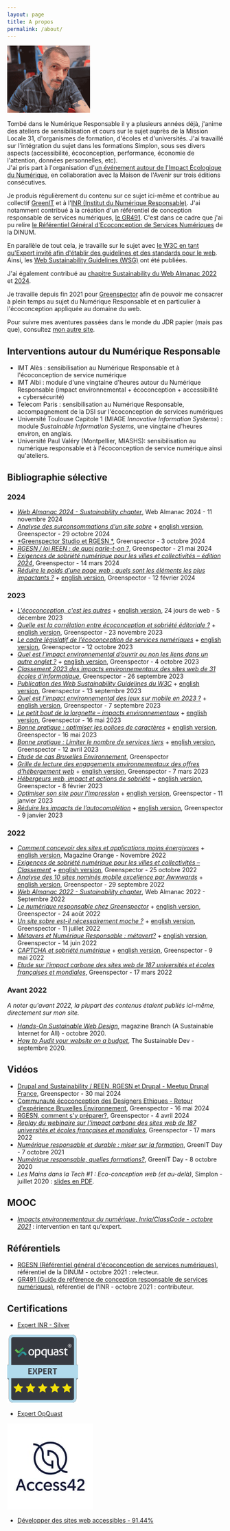```yaml
---
layout: page
title: A propos
permalink: /about/
---
```


![Portrait LauDev](/assets/laudev-min.png)  

Tombé dans le Numérique Responsable il y a plusieurs années déjà, j'anime des ateliers de sensibilisation et cours sur le sujet auprès de la Mission Locale 31, d'organismes de formation, d'écoles et d'universités. J'ai travaillé sur l'intégration du sujet dans les formations Simplon, sous ses divers aspects (accessibilité, écoconception, performance, économie de l'attention, données personnelles, etc).   
J'ai pris part à l'organisation d'[un événement autour de l'Impact Écologique du Numérique](https://maisondelavenir.eu/developper-le-pouvoir-dagir/retour-sur-la-2eme-edition-de-limpact-ecologique-du-numerique/), en collaboration avec la Maison de l'Avenir sur trois éditions consécutives.   
   
Je produis régulièrement du contenu sur ce sujet ici-même et contribue au collectif [GreenIT](https://collectif.greenit.fr/) et à l'[INR (Institut du Numérique Responsable)](https://institutnr.org/). J'ai notamment contribué à la création d'un référentiel de conception responsable de services numériques, [le GR491](https://gr491.isit-europe.org/). C'est dans ce cadre que j'ai pu relire [le Référentiel Général d'Ecoconception de Services Numériques](https://ecoresponsable.numerique.gouv.fr/publications/referentiel-general-ecoconception/) de la DINUM.  

En parallèle de tout cela, je travaille sur le sujet avec [le W3C en tant qu'Expert invité afin d'établir des guidelines et des standards pour le web](https://www.w3.org/groups/ig/sustainableweb/). Ainsi, les [Web Sustainability Guidelines (WSG)](https://www.w3.org/community/sustyweb/2023/09/07/web-sustainability-guidelines/) ont été publiées.  

J'ai également contribué au [chapitre Sustainability du Web Almanac 2022](https://almanac.httparchive.org/en/2022/sustainability) et [2024](https://almanac.httparchive.org/en/2024/sustainability).
  
  
Je travaille depuis fin 2021 pour [Greenspector](https://greenspector.com/fr/accueil/) afin de pouvoir me consacrer à plein temps au sujet du Numérique Responsable et en particulier à l'écoconception appliquée au domaine du web.  
  
Pour suivre mes aventures passées dans le monde du JDR papier (mais pas que), consultez [mon autre site](https://sites.google.com/site/labodebob/).

## Interventions autour du Numérique Responsable
* IMT Alès : sensibilisation au Numérique Responsable et à l'écoconception de service numérique
* IMT Albi : module d'une vingtaine d'heures autour du Numérique Responsable (impact environnemental + écoconception + accessibilité + cybersécurité)
* Telecom Paris : sensibilisation au Numérique Responsable, accompagnement de la DSI sur l'écoconception de services numériques
* Université Toulouse Capitole 1 (MIAGE *Innovative Information Systems*) : module *Sustainable Information Systems*, une vingtaine d'heures environ, en anglais.
* Université Paul Valéry (Montpellier, MIASHS): sensibilisation au numérique responsable et à l'écoconception de service numérique ainsi qu'ateliers.

## Bibliographie sélective
### 2024
* [*Web Almanac 2024 - Sustainability chapter*](https://almanac.httparchive.org/en/2024/sustainability), Web Almanac 2024 - 11 novembre 2024
* [*Analyse des surconsommations d’un site sobre*](https://greenspector.com/fr/analyse-des-surconsommations-dun-site-sobre/) + [english version](https://greenspector.com/en/analysis-of-overconsumptions-on-a-light-website-2/), Greenspector - 29 octobre 2024
* [*Greenspector Studio et RGESN *](https://greenspector.com/fr/greenspector-studio-et-rgesn/), Greenspector - 3 octobre 2024
* [*RGESN / loi REEN : de quoi parle-t-on ?*](https://greenspector.com/fr/rgesn-loi-reen-de-quoi-parle-t-on/), Greenspector - 21 mai 2024
* [*Exigences de sobriété numérique pour les villes et collectivités – édition 2024*](https://greenspector.com/fr/exigences-de-sobriete-numerique-pour-les-villes-et-collectivites-edition-2024/), Greenspector - 14 mars 2024
* [*Réduire le poids d’une page web : quels sont les éléments les plus impactants ?*](https://greenspector.com/fr/reduire-poids-page-web-quels-elements-plus-impactants/) + [english version](https://greenspector.com/en/reduce-the-weight-of-a-web-page-which-elements-have-the-greatest-impact/), Greenspector - 12 février 2024
  
### 2023
* [*L'écoconception, c'est les autres*](https://www.24joursdeweb.fr/2023/lecoconception-cest-les-autres/) + [english version](https://ldevernay.github.io/green/2023/12/11/ecodesign_for_others.html), 24 jours de web - 5 décembre 2023
* [*Quelle est la corrélation entre écoconception et sobriété éditoriale ?*](https://greenspector.com/fr/quelle-est-la-correlation-entre-ecoconception-et-sobriete-editoriale/) + [english version](https://greenspector.com/en/what-is-the-correlation-between-eco-design-and-editorial-sobriety/), Greenspector - 23 novembre 2023
* [*Le cadre législatif de l’écoconception de services numériques*](https://greenspector.com/fr/le-cadre-legislatif-de-lecoconception-de-services-numeriques/) + [english version](https://greenspector.com/en/the-legislative-framework-for-the-eco-design-of-digital-services/), Greenspector - 12 octobre 2023
* [*Quel est l’impact environnemental d’ouvrir ou non les liens dans un autre onglet ?*](https://greenspector.com/fr/quel-est-limpact-environnemental-douvrir-ou-non-les-liens-dans-un-autre-onglet/) + [english version](https://greenspector.com/en/what-is-the-environmental-impact-of-opening-or-not-opening-links-in-another-tab/), Greenspector - 4 octobre 2023
* [*Classement 2023 des impacts environnementaux des sites web de 31 écoles d’informatique*](https://greenspector.com/fr/classement-2023-des-impacts-environnementaux-des-sites-web-de-31-ecoles-dinformatique/), Greenspector - 26 septembre 2023
* [*Publication des Web Sustainability Guidelines du W3C*](https://greenspector.com/fr/publication-des-web-sustainability-guidelines-du-w3c/) + [english version](https://greenspector.com/en/publication-of-the-w3c-web-sustainability-guidelines/), Greenspector - 13 septembre 2023
* [*Quel est l’impact environnemental des jeux sur mobile en 2023 ?*](https://greenspector.com/fr/palmares-2023-des-jeux-sur-mobile/) + [english version](https://greenspector.com/en/what-is-the-environmental-impact-of-mobile-games-in-2023/), Greenspector - 7 septembre 2023
* [*Le petit bout de la lorgnette – impacts environnementaux*](https://greenspector.com/fr/le-petit-bout-de-la-lorgnette/) + [english version](https://greenspector.com/en/a-closer-look/), Greenspector - 16 mai 2023
* [*Bonne pratique : optimiser les polices de caractères*](https://greenspector.com/fr/bonne-pratique-optimiser-les-polices-de-caracteres/) + [english version](https://greenspector.com/en/best-practice-optimizing-fonts/), Greenspector - 16 mai 2023
* [*Bonne pratique : Limiter le nombre de services tiers*](https://greenspector.com/fr/bonne-pratique-limiter-le-nombre-de-services-tiers/) + [english version](https://greenspector.com/en/best-practice-limit-the-number-of-third-party-services/), Greenspector - 12 avril 2023
* [*Etude de cas Bruxelles Environnement*](https://greenspector.com/fr/ressources/etude-de-cas/bruxelles-environnement-ecobuild/), Greenspector
* [*Grille de lecture des engagements environnementaux des offres d’hébergement web*](https://greenspector.com/fr/grille-lecture-engagements-environnementaux-offres-hebergement-web/) + [english version](https://greenspector.com/en/comparison-of-web-hosting-offers-selected-for-their-environmental-commitments/), Greenspector - 7 mars 2023
* [*Hébergeurs web, impact et actions de sobriété*](https://greenspector.com/fr/hebergeurs-impact-et-actions-de-sobriete/) + [english version](https://greenspector.com/en/web-hosts-impact-and-sobriety-actions/), Greenspector - 8 février 2023
* [*Optimiser son site pour l’impression*](https://greenspector.com/fr/optimiser-son-site-pour-limpression/) + [english version](https://greenspector.com/en/optimising-your-website-for-print/), Greenspector - 11 janvier 2023
* [*Réduire les impacts de l’autocomplétion*](https://greenspector.com/fr/reduire-les-impacts-de-lautocompletion/) + [english version](https://greenspector.com/en/reducing-the-impact-of-autocompletion/), Greenspector - 9 janvier 2023

### 2022
* [*Comment concevoir des sites et applications moins énergivores*](https://www.orange.com/fr/magazines/crise-de-confiance-defi-ecologique-et-si-linnovation-etait-une-solution/comment-concevoir) + [english version](https://www.orange.com/en/magazines/digital-innovation-do-you-trust-it-have-positive-impact/how-design-more-eco-efficient), Magazine Orange - Novembre 2022
* [*Exigences de sobriété numérique pour les villes et collectivités – Classement*](https://greenspector.com/fr/exigences-de-sobriete-numerique-pour-les-villes-et-collectivites-classement/) + [english version](https://greenspector.com/en/digital-sobriety-requirements-for-cities-and-communities-ranking/), Greenspector - 25 octobre 2022
* [*Analyse des 10 sites nominés mobile excellence par Awwwards*](https://greenspector.com/fr/analyse-des-10-sites-nomines-mobile-excellence-par-awwwards/) + [english version](https://greenspector.com/en/analysis_sites_nominated_mobile_excellence_awwwards/), Greenspector - 29 septembre 2022
* [*Web Almanac 2022 - Sustainability chapter*](https://almanac.httparchive.org/en/2022/sustainability), Web Almanac 2022 - Septembre 2022
* [*Le numérique responsable chez Greenspector*](https://greenspector.com/fr/le-numerique-responsable-chez-greenspector/) + [english version](https://greenspector.com/en/digital-sobriety-at-greenspector/), Greenspector - 24 août 2022
* [*Un site sobre est-il nécessairement moche ?*](https://greenspector.com/fr/un-site-sobre-est-il-necessairement-moche/) + [english version](https://greenspector.com/en/does-a-sober-site-have-to-be-ugly/), Greenspector - 11 juillet 2022
* [*Métavers et Numérique Responsable : métavert?*](https://greenspector.com/fr/metavert/) + [english version](https://greenspector.com/en/metaverse-and-digital-sobriety/), Greenspector - 14 juin 2022
* [*CAPTCHA et sobriété numérique*](https://greenspector.com/fr/captcha-et-sobriete-numerique/) + [english version](https://greenspector.com/en/captcha-and-digital-sobriety/), Greenspector - 9 mai 2022
* [*Etude sur l'impact carbone des sites web de 187 universités et écoles françaises et mondiales*](https://greenspector.com/fr/classement-2022-de-limpact-carbone-des-sites-web-des-ecoles-et-universites/), Greenspector - 17 mars 2022

### Avant 2022
*A noter qu'avant 2022, la plupart des contenus étaient publiés ici-même, directement sur mon site.*
* [*Hands-On Sustainable Web Design*](https://branch.climateaction.tech/2020/10/10/hands-on-sustainable-web-design/), magazine Branch (A Sustainable Internet for All) - octobre 2020.
* [*How to Audit your website on a budget*](https://the-sustainable.dev/how-to-audit-your-website-on-a-budget/), The Sustainable Dev - septembre 2020.

## Vidéos
* [Drupal and Sustainability / REEN, RGESN et Drupal - Meetup Drupal France](https://www.youtube.com/watch?v=q13KYKNWK94), Greenspector - 30 mai 2024
* [Communauté écoconception des Designers Ethiques - Retour d'expérience Bruxelles Environnement](https://peertube.designersethiques.org/w/sHVF9NeEfjTz3NyTRaVejm), Greenspector - 16 mai 2024
* [RGESN, comment s'y préparer?](https://www.youtube.com/watch?v=aIItAV07X3k&t=8s), Greenspector - 4 avril 2024
* [*Replay du webinaire sur l'impact carbone des sites web de 187 universités et écoles françaises et mondiales*](https://www.youtube.com/watch?v=-KT8gPsybH8), Greenspector - 17 mars 2022
* [*Numérique responsable et durable : miser sur la formation*](https://www.youtube.com/watch?v=ZjeQg7YIy7Y&list=PL8tNJxaWQ-hKfklI1Jz6IV0_QDkSrdWYi&index=6), GreenIT Day - 7 octobre 2021  
* [*Numérique responsable, quelles formations?*](https://www.youtube.com/watch?v=jogXSmC0h5E&list=PL8tNJxaWQ-hLASiuBMfgou97DnFYXvsdA&index=7), GreenIT Day - 8 octobre 2020
* *Les Mains dans la Tech #1 : Eco-conception web (et au-delà)*, Simplon - juillet 2020 : [slides en PDF](https://ldevernay.github.io/assets/Les%20mains%20dans%20la%20tech%201%20-%20%C3%A9coconception.pdf).

## MOOC
* [*Impacts environnementaux du numérique, Inria/ClassCode - octobre 2021*](https://www.fun-mooc.fr/fr/cours/impacts-environnementaux-du-numerique/) : intervention en tant qu'expert. 

## Référentiels
* [RGESN (Référentiel général d'écoconception de services numériques)](https://ecoresponsable.numerique.gouv.fr/publications/referentiel-general-ecoconception/), référentiel de la DINUM - octobre 2021 : relecteur.
* [GR491 (Guide de référence de conception responsable de services numériques)](https://gr491.isit-europe.org/), référentiel de l'INR - octobre 2021 : contributeur.
  
## Certifications
* [Expert INR - Silver](https://experts.isit-europe.org/fr/les-expertes-et-experts-nr/laurent-devernay/)  
  
![Expert OpQuast](/assets/opquast.png)  

* [Expert OpQuast](https://directory.opquast.com/fr/certificat/F48V5U/)

![Access42](/assets/logo_access42.jpg)
* [Développer des sites web accessibles - 91.44%](https://access42.net/?lang=fr)
